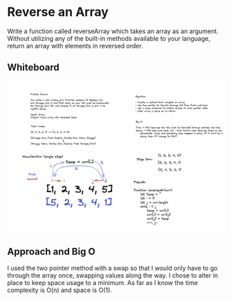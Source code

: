 # Reverse an Array

Write a function called reverseArray which takes an array as an argument. Without utilizing any of the built-in methods available to your language, return an array with elements in reversed order.

## Whiteboard

![image of whiteboarding](img/whiteboard.png)

## Approach and Big O

I used the two pointer method with a swap so that I would only have to go through the array once, swapping values along the way. I chose to alter in place to keep space usage to a minimum. As far as I know the time complexity is O(n) and space is O(1).
